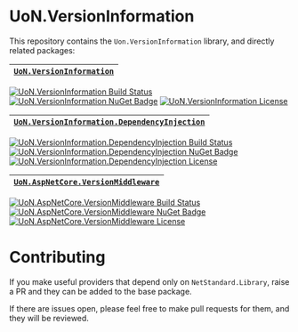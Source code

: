 # UoN.VersionInformation

This repository contains the `Uon.VersionInformation` library, and directly related packages:

| [`UoN.VersionInformation`]
|-
[![UoN.VersionInformation Build Status]][UoN.VersionInformation Build Workflow]
[![UoN.VersionInformation NuGet Badge]][UoN.VersionInformation NuGet Package]
[![UoN.VersionInformation License][MIT License Badge]][MIT License]


| [`UoN.VersionInformation.DependencyInjection`]
|-
[![UoN.VersionInformation.DependencyInjection Build Status]][UoN.VersionInformation.DependencyInjection Build Workflow]
[![UoN.VersionInformation.DependencyInjection NuGet Badge]][UoN.VersionInformation.DependencyInjection NuGet Package]
[![UoN.VersionInformation.DependencyInjection License][MIT License Badge]][MIT License]

| [`UoN.AspNetCore.VersionMiddleware`]
|-
[![UoN.AspNetCore.VersionMiddleware Build Status]][UoN.AspNetCore.VersionMiddleware Build Workflow]
[![UoN.AspNetCore.VersionMiddleware NuGet Badge]][UoN.AspNetCore.VersionMiddleware NuGet Package]
[![UoN.AspNetCore.VersionMiddleware License][MIT License Badge]][MIT License]

[`UoN.VersionInformation`]: ./src/UoN.VersionInformation/README.md
[`UoN.VersionInformation.DependencyInjection`]: ./src/UoN.VersionInformation.DependencyInjection/README.md
[`UoN.AspNetCore.VersionMiddleware`]: ./src/UoN.AspNetCore.VersionMiddleware/README.md

[UoN.VersionInformation Build Workflow]: https://github.com/uon-nuget/UoN.VersionInformation/actions/workflows/build.versioninformation.yml
[UoN.VersionInformation Build Status]: https://github.com/uon-nuget/UoN.VersionInformation/actions/workflows/build.versioninformation.yml/badge.svg
[UoN.VersionInformation NuGet Package]: https://www.nuget.org/packages/UoN.VersionInformation/
[UoN.VersionInformation NuGet Badge]: https://img.shields.io/nuget/v/UoN.VersionInformation.svg

[UoN.VersionInformation.DependencyInjection Build Workflow]: https://github.com/uon-nuget/UoN.VersionInformation/actions/workflows/build.dependencyinjection.yml
[UoN.VersionInformation.DependencyInjection Build Status]: https://github.com/uon-nuget/UoN.VersionInformation/actions/workflows/build.dependencyinjection.yml/badge.svg
[UoN.VersionInformation.DependencyInjection NuGet Package]: https://www.nuget.org/packages/UoN.VersionInformation.DependencyInjection/
[UoN.VersionInformation.DependencyInjection NuGet Badge]: https://img.shields.io/nuget/v/UoN.VersionInformation.DependencyInjection.svg

[UoN.AspNetCore.VersionMiddleware Build Workflow]: https://github.com/uon-nuget/UoN.VersionInformation/actions/workflows/build.versionmiddleware.yml
[UoN.AspNetCore.VersionMiddleware Build Status]: https://github.com/uon-nuget/UoN.VersionInformation/actions/workflows/build.versionmiddleware.yml/badge.svg
[UoN.AspNetCore.VersionMiddleware NuGet Package]: https://www.nuget.org/packages/UoN.AspNetCore.VersionMiddleware/
[UoN.AspNetCore.VersionMiddleware NuGet Badge]: https://img.shields.io/nuget/v/UoN.AspNetCore.VersionMiddleware.svg

[MIT License]: https://opensource.org/licenses/MIT
[MIT License Badge]: https://img.shields.io/badge/licence-MIT-blue.svg

# Contributing

If you make useful providers that depend only on `NetStandard.Library`, raise a PR and they can be added to the base package.

If there are issues open, please feel free to make pull requests for them, and they will be reviewed.